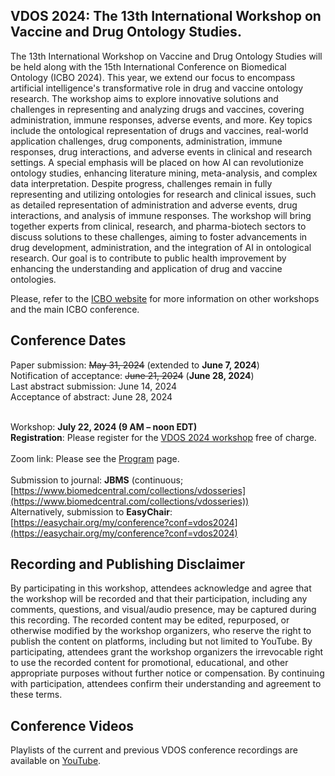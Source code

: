 ## VDOS 2024: The 13th International Workshop on Vaccine and Drug Ontology Studies.
The 13th International Workshop on Vaccine and Drug Ontology Studies will be held along with the 15th International Conference on Biomedical Ontology (ICBO 2024). This year, we extend our focus to encompass artificial intelligence's transformative role in drug and vaccine ontology research. The workshop aims to explore innovative solutions and challenges in representing and analyzing drugs and vaccines, covering administration, immune responses, adverse events, and more. Key topics include the ontological representation of drugs and vaccines, real-world application challenges, drug components, administration, immune responses, drug interactions, and adverse events in clinical and research settings. A special emphasis will be placed on how AI can revolutionize ontology studies, enhancing literature mining, meta-analysis, and complex data interpretation. Despite progress, challenges remain in fully representing and utilizing ontologies for research and clinical issues, such as detailed representation of administration and adverse events, drug interactions, and analysis of immune responses. The workshop will bring together experts from clinical, research, and pharma-biotech sectors to discuss solutions to these challenges, aiming to foster advancements in drug development, administration, and the integration of AI in ontological research. Our goal is to contribute to public health improvement by enhancing the understanding and application of drug and vaccine ontologies.

Please, refer to the [ICBO website](https://icbo-conference.github.io/icbo2024/) for more information on other workshops and the main ICBO conference. 

## Conference Dates 
Paper submission: <del>May 31, 2024</del> (extended to **June 7, 2024**)<BR>
Notification of acceptance: <del>June 21, 2024</del> (**June 28, 2024**)<BR>
Last abstract submission: June 14, 2024<BR>
Acceptance of abstract: June 28, 2024<BR><BR>

Workshop: **July 22, 2024 (9 AM – noon EDT)**<BR>
**Registration**: Please register for the [VDOS 2024 workshop](https://docs.google.com/forms/d/e/1FAIpQLScHMkduCa1Z6LVWRk62QZ79W4HpRGqoFmTeiQ9fJodoHTuLDQ/viewform) free of charge.<BR><BR>
Zoom link: Please see the [Program](./program.md) page.<BR><BR>
Submission to journal: **JBMS** (continuous; [https://www.biomedcentral.com/collections/vdosseries](https://www.biomedcentral.com/collections/vdosseries))<BR>
Alternatively, submission to **EasyChair**: [https://easychair.org/my/conference?conf=vdos2024](https://easychair.org/my/conference?conf=vdos2024)<BR>

## Recording and Publishing Disclaimer
By participating in this workshop, attendees acknowledge and agree that the workshop will be recorded and that their participation, including any comments, questions, and visual/audio presence, may be captured during this recording. The recorded content may be edited, repurposed, or otherwise modified by the workshop organizers, who reserve the right to publish the content on platforms, including but not limited to YouTube. By participating, attendees grant the workshop organizers the irrevocable right to use the recorded content for promotional, educational, and other appropriate purposes without further notice or compensation. By continuing with participation, attendees confirm their understanding and agreement to these terms.

## Conference Videos
Playlists of the current and previous VDOS conference recordings are available on [YouTube](https://www.youtube.com/channel/UCUT0MwXxAFnekhsSJVmHTJw/playlists).  

